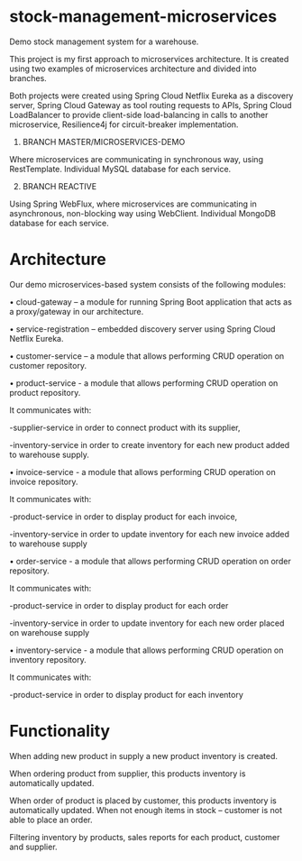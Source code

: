 # stock-management-microservices
Demo stock management system for a warehouse.

This project is my first approach to microservices architecture. It is created using two examples of  microservices architecture and divided into branches.

Both projects were created using Spring Cloud Netflix Eureka as a discovery server, Spring Cloud Gateway as tool routing requests to APIs, Spring Cloud LoadBalancer to provide client-side load-balancing in calls to another microservice, Resilience4j for circuit-breaker implementation.

1.	BRANCH MASTER/MICROSERVICES-DEMO

Where microservices are communicating in synchronous way, using RestTemplate.
Individual MySQL database for each service.

2.	BRANCH REACTIVE 

Using Spring WebFlux, where microservices are communicating in asynchronous, non-blocking way using WebClient.
Individual MongoDB database for each service.

# Architecture

Our demo microservices-based system consists of the following modules:

•	cloud-gateway – a module for running Spring Boot application that acts as a proxy/gateway in our architecture.

•	service-registration – embedded discovery server using Spring Cloud Netflix Eureka.

•	customer-service – a module that allows performing CRUD operation on customer repository.

•	product-service - a module that allows performing CRUD operation on product repository.

It communicates with:

-supplier-service in order to connect product with its supplier,

-inventory-service in order to create inventory for each new product added to warehouse supply.

•	invoice-service - a module that allows performing CRUD operation on invoice repository.

It communicates with:

-product-service in order to display product for each invoice,

-inventory-service in order to update inventory for each new invoice added to warehouse supply

•	order-service - a module that allows performing CRUD operation on order repository.

It communicates with:

-product-service in order to display product for each order

-inventory-service in order to update inventory for each new order placed on warehouse supply

•	inventory-service - a module that allows performing CRUD operation on inventory repository.

It communicates with:

-product-service in order to display product for each inventory

# Functionality
When adding new product in supply a new product inventory is created.

When ordering product from supplier, this products inventory is automatically updated.

When order of product is placed by customer, this products inventory is automatically updated. When not enough items in stock – customer is not able to place an order.

Filtering inventory by products, sales reports for each product, customer and supplier.





